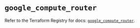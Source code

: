 # `google_compute_router`

Refer to the Terraform Registry for docs: [`google_compute_router`](https://registry.terraform.io/providers/hashicorp/google/6.1.0/docs/resources/compute_router).
